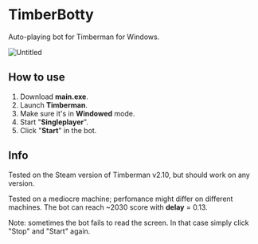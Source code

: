 # TimberBotty
Auto-playing bot for Timberman for Windows.

![Untitled](https://user-images.githubusercontent.com/67507125/211616036-ad339903-17e9-41bc-9ae6-c4dcb1427daa.png)

## How to use
1. Download **main.exe**.
2. Launch **Timberman**.
3. Make sure it's in **Windowed** mode.
4. Start "**Singleplayer**".
5. Click "**Start**" in the bot.
## Info
Tested on the Steam version of Timberman v2.10, but should work on any version. 

Tested on a mediocre machine; perfomance might differ on different machines. The bot can reach ~2030 score with **delay** = 0.13.

Note: sometimes the bot fails to read the screen. In that case simply click "Stop" and "Start" again.
